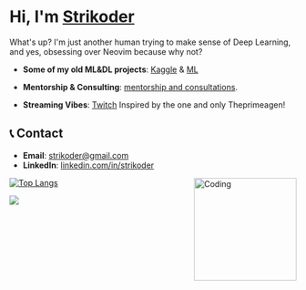 <h1>Hi, I'm <a href="https://strikoder.github.io/" target="_blank" rel="noreferrer">Strikoder</a></h1>

What's up?  I'm just another human trying to make sense of Deep Learning, and yes, obsessing over Neovim because why not? 

- **Some of my old ML&DL projects**: [Kaggle](https://www.kaggle.com/strikoder) & [ML](https://github.com/strikoder/StrikoProjects/tree/main)
  
- **Mentorship & Consulting**: [mentorship and consultations](https://github.com/Strikoder/Mentorship-public).

- **Streaming Vibes**: [Twitch](https://www.twitch.tv/strikoder) Inspired by the one and only Theprimeagen!

## 📞 Contact
- **Email**: [strikoder@gmail.com](mailto:strikoder@gmail.com)  
- **LinkedIn**: [linkedin.com/in/strikoder](https://www.linkedin.com/in/strikoder/)

<img align="right" alt="Coding" width="180" src="https://i.pinimg.com/originals/06/60/ef/0660efe82fa3da42ed56eef013171835.gif">

[![Top Langs](https://github-readme-stats.vercel.app/api/top-langs/?username=strikoder&layout=compact&count_private=true&theme=blue-green&title_color=00b3ff)](https://github.com/strikoder/github-readme-stats)


![](https://komarev.com/ghpvc/?username=strikoder&color=blueviolet)
